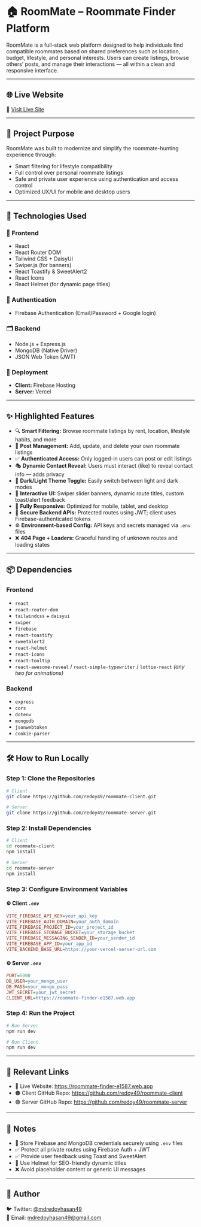 # 🏠 RoomMate – Roommate Finder Platform

RoomMate is a full-stack web platform designed to help individuals find compatible roommates based on shared preferences such as location, budget, lifestyle, and personal interests. Users can create listings, browse others’ posts, and manage their interactions — all within a clean and responsive interface.

---

## 🌐 Live Website

🔗 [Visit Live Site](https://roommate-finder-e1587.web.app)

---

## 🎯 Project Purpose

RoomMate was built to modernize and simplify the roommate-hunting experience through:
- Smart filtering for lifestyle compatibility
- Full control over personal roommate listings
- Safe and private user experience using authentication and access control
- Optimized UX/UI for mobile and desktop users

---

## 🚀 Technologies Used

### 🧩 Frontend
- React
- React Router DOM
- Tailwind CSS + DaisyUI
- Swiper.js (for banners)
- React Toastify & SweetAlert2
- React Icons
- React Helmet (for dynamic page titles)

### 🔐 Authentication
- Firebase Authentication (Email/Password + Google login)

### 🗂 Backend
- Node.js + Express.js
- MongoDB (Native Driver)
- JSON Web Token (JWT)

### 🚀 Deployment
- **Client:** Firebase Hosting  
- **Server:** Vercel

---

## ✨ Highlighted Features

- 🔍 **Smart Filtering:** Browse roommate listings by rent, location, lifestyle habits, and more
- 🧾 **Post Management:** Add, update, and delete your own roommate listings
- ✅ **Authenticated Access:** Only logged-in users can post or edit listings
- 🎭 **Dynamic Contact Reveal:** Users must interact (like) to reveal contact info — adds privacy
- 🌙 **Dark/Light Theme Toggle:** Easily switch between light and dark modes
- 🧭 **Interactive UI:** Swiper slider banners, dynamic route titles, custom toast/alert feedback
- 📱 **Fully Responsive:** Optimized for mobile, tablet, and desktop
- 🔐 **Secure Backend APIs:** Protected routes using JWT; client uses Firebase-authenticated tokens
- ⚙️ **Environment-based Config:** API keys and secrets managed via `.env` files
- ❌ **404 Page + Loaders:** Graceful handling of unknown routes and loading states

---

## 📦 Dependencies

### Frontend

- `react`
- `react-router-dom`
- `tailwindcss` + `daisyui`
- `swiper`
- `firebase`
- `react-toastify`
- `sweetalert2`
- `react-helmet`
- `react-icons`
- `react-tooltip`
- `react-awesome-reveal` / `react-simple-typewriter` / `lottie-react` *(any two for animations)*

### Backend

- `express`
- `cors`
- `dotenv`
- `mongodb`
- `jsonwebtoken`
- `cookie-parser`

---

## 🛠️ How to Run Locally

### Step 1: Clone the Repositories

```bash
# Client
git clone https://github.com/redoy49/roommate-client.git

# Server
git clone https://github.com/redoy49/roommate-server.git
```

### Step 2: Install Dependencies

```bash
# Client
cd roommate-client
npm install

# Server
cd roommate-server
npm install
```

### Step 3: Configure Environment Variables

#### ⚙️ Client `.env`

```ini
VITE_FIREBASE_API_KEY=your_api_key
VITE_FIREBASE_AUTH_DOMAIN=your_auth_domain
VITE_FIREBASE_PROJECT_ID=your_project_id
VITE_FIREBASE_STORAGE_BUCKET=your_storage_bucket
VITE_FIREBASE_MESSAGING_SENDER_ID=your_sender_id
VITE_FIREBASE_APP_ID=your_app_id
VITE_BACKEND_BASE_URL=https://your-vercel-server-url.com
```

#### ⚙️ Server `.env`

```ini
PORT=5000
DB_USER=your_mongo_user
DB_PASS=your_mongo_pass
JWT_SECRET=your_jwt_secret
CLIENT_URL=https://roommate-finder-e1587.web.app
```

### Step 4: Run the Project

```bash
# Run Server
npm run dev

# Run Client
npm run dev
```

---

## 🔗 Relevant Links

- 🔴 Live Website: https://roommate-finder-e1587.web.app  
- 🟠 Client GitHub Repo: https://github.com/redoy49/roommate-client  
- 🟢 Server GitHub Repo: https://github.com/redoy49/roommate-server

---

## 📌 Notes

- 🔐 Store Firebase and MongoDB credentials securely using `.env` files
- ✅ Protect all private routes using Firebase Auth + JWT
- ✅ Provide user feedback using Toast and SweetAlert
- 🧠 Use Helmet for SEO-friendly dynamic titles
- ❌ Avoid placeholder content or generic UI messages

---

## 👤 Author
 
🐦 Twitter: [@mdredoyhasan49](https://twitter.com/mdredoyhasan49)  
📧 Email: mdredoyhasan49@gmail.com
